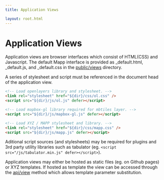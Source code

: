 ```yaml
---
title: Application Views

layout: root.html
---
```


# Application Views

Application views are browser interfaces which consist of HTML(CSS) and Javascript. The default Mapp interface is provided as _default.html, _default.js, and _default.css in the [public/views](https://github.com/GEOLYTIX/xyz/tree/master/public/views) directory.

A series of stylesheet and script must be referenced in the document head of the application view.

```html
<!-- Load openlayers library and stylesheet. -->
<link rel="stylesheet" href="${dir}/css/ol.css" />
<script src="${dir}/js/ol.js" defer></script>

<!-- Load mapbox-gl library required for mbtiles layer. -->
<script src="${dir}/js/mapbox-gl.js" defer></script>

<!-- Load XYZ / MAPP stylesheet and library. -->
<link rel="stylesheet" href="${dir}/css/mapp.css" />
<script src="${dir}/js/mapp.js" defer></script>
```

Aditional script sources (and stylesheets) may be required for plugins and 3rd party utility libraries such as tabulator (eg. `<script src="/js/tabulator.min.js" defer></script>`).

Application views may either be hosted as static files (eg. on Github pages) or XYZ templates. If hosted as template the view can be accessed through the [api/view](/xyz/docs/develop/api/view/) method which allows template parameter substitution.